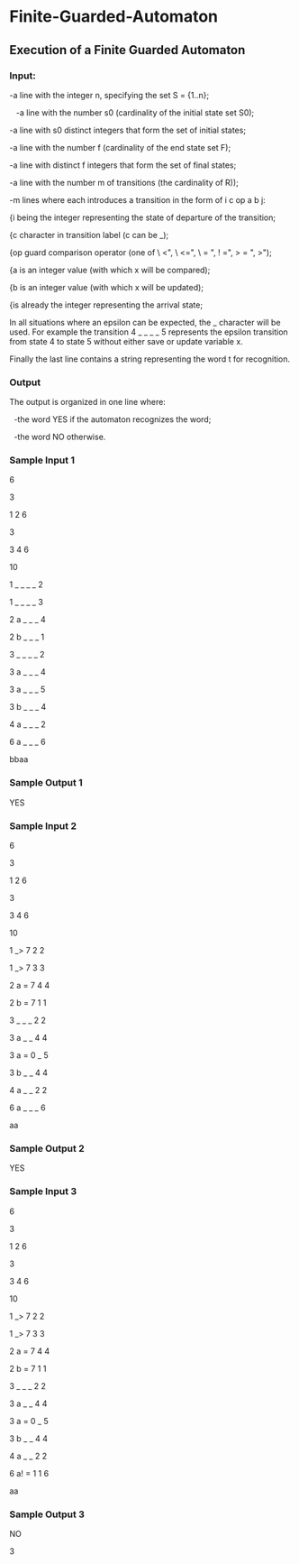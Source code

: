 # Finite-Guarded-Automaton
## Execution of a Finite Guarded Automaton

### Input:

  -a line with the integer n, specifying the set S = {1..n};
  
  
 -a line with the number s0 (cardinality of the initial state set S0);
  
  
  -a line with s0 distinct integers that form the set of initial states;
  
  
  -a line with the number f (cardinality of the end state set F);
  
  
  -a line with distinct f integers that form the set of final states;
  
  
  -a line with the number m of transitions (the cardinality of R));
  
  
  -m lines where each introduces a transition in the form of i c op a b j:
  
  
{i being the integer representing the state of departure of the transition;

{c character in transition label (c can be _);

{op guard comparison operator (one of \ <", \ <=", \ = ", \! =", \> = ", \>");

{a is an integer value (with which x will be compared);

{b is an integer value (with which x will be updated);

{is already the integer representing the arrival state;


In all situations where an epsilon can be expected, the _ character will be used. For example the
transition 4 _ _ _ _ 5 represents the epsilon transition from state 4 to state 5 without
either save or update variable x.

Finally the last line contains a string representing the word t for recognition.

### Output

The output is organized in one line where:

  -the word YES if the automaton recognizes the word;
  
  
  -the word NO otherwise.


### Sample Input 1

6

3

1 2 6

3

3 4 6

10

1 _ _ _ _ 2

1 _ _ _ _ 3

2 a _ _ _ 4

2 b _ _ _ 1

3 _ _ _ _ 2

3 a _ _ _ 4

3 a _ _ _ 5

3 b _ _ _ 4

4 a _ _ _ 2

6 a _ _ _ 6

bbaa

### Sample Output 1

YES

### Sample Input 2

6

3

1 2 6

3

3 4 6

10

1 _> 7 2 2

1 _> 7 3 3

2 a = 7 4 4

2 b = 7 1 1

3 _ _ _ 2 2

3 a _ _ 4 4

3 a = 0 _ 5

3 b _ _ 4 4

4 a _ _ 2 2

6 a _ _ _ 6

aa

### Sample Output 2

YES

### Sample Input 3

6

3

1 2 6

3

3 4 6

10

1 _> 7 2 2

1 _> 7 3 3

2 a = 7 4 4

2 b = 7 1 1

3 _ _ _ 2 2

3 a _ _ 4 4

3 a = 0 _ 5

3 b _ _ 4 4

4 a _ _ 2 2

6 a! = 1 1 6

aa


### Sample Output 3

NO

3
